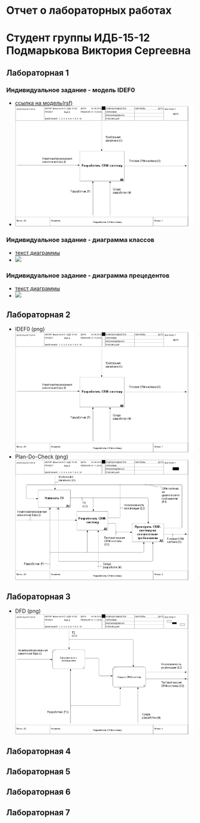 # Отчет о лабораторных работах
# Студент группы ИДБ-15-12 Подмарькова Виктория Сергеевна
## Лабораторная 1
### Индивидуальное задание - модель IDEF0
* [ссылка на модель(rsf)](https://github.com/victoriapdmr/victoria.github.io/blob/master/pdc.rsf)
* ![](https://github.com/victoriapdmr/victoria.github.io/blob/master/01_A0.png)
### Индивидуальное задание - диаграмма классов
* [текст диаграммы](https://github.com/victoriapdmr/victoria.github.io/blob/master/%D0%94%D0%B8%D0%B0%D0%B3%D1%80%D0%B0%D0%BC%D0%BC%D0%B0%20%D0%BA%D0%BB%D0%B0%D1%81%D1%81%D0%BE%D0%B2.txt)
* ![](http://www.plantuml.com/plantuml/png/PP2_IaCn6CNdvYa-EkdWEzHs5iJ5ETm46vhUo9TR74ImEhW83hw0-WIfM1ekscSuUIC_SXV_BE5mSd9-XqnYfxbRBRsA2zTUQjPBQhoEaQxLQAgRnGM7LMjcmGUcyxdhh1eTCuUhmPbwYKWmiB7yqxfHGyiOBqZObLivDzYNk_A0Z7vCEjAfC0YlShV51nA9-1L5ZwpmNEKUxqZbYMPd9qTbZLpMOcxnAS_-4f24ylWlMUxf06yLjXdgy8KibTY9x6j7tOPqAFFdpbXg73VUgebjZNpHDm00)
### Индивидуальное задание - диаграмма прецедентов
* [текст диаграммы](https://github.com/victoriapdmr/victoria.github.io/blob/master/%D0%94%D0%B8%D0%B0%D0%B3%D1%80%D0%B0%D0%BC%D0%BC%D0%B0%20%D0%BF%D1%80%D0%B5%D1%86%D0%B5%D0%B4%D0%B5%D0%BD%D1%82%D0%BE%D0%B2.txt)
* ![](http://www.plantuml.com/plantuml/png/fP51JeD058RNdLEyiD85YGSmfhHh4kB6zGJ6bfGovZ74XJMnTU764xXHRu2rHD9Gpl3cHZwXDLsmwmBu-VF_Nzwy6MP6eiddYSXcSNedKSv1XaOZF8Z1I8Qp2UeyZSOwOUjc6Xib1XwYlk-SKS8H3cgC51vRZqUyF5EXpDJ9n4JT6Z0QC9vC3KGngj34EXNTlC45o0mSUgE6QYfeHnigm3wn_6dVNzJObNsXYhOSMJlxdh_llNEeeUysMjEETGbsoRybRVYxeZKrXqxGLJxwsF_SBlFP4Nf6eIrLZZWin-j5Ki7OLnXV-wvTKjNEKL9jdnqHWEl2cNSk-FcJlk0DN2vO1S9dOt75HnD3bKPykxy0)
## Лабораторная 2
* IDEF0 (png)
![](https://github.com/victoriapdmr/victoria.github.io/blob/master/01_A0.png)
* Plan-Do-Check (png) 
![](https://github.com/victoriapdmr/victoria.github.io/blob/master/02_A0.png)
## Лабораторная 3
* DFD (png) 
![](https://github.com/victoriapdmr/victoria.github.io/blob/master/04_A2.png)
## Лабораторная 4

## Лабораторная 5

## Лабораторная 6

## Лабораторная 7
